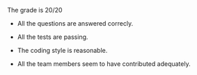 The grade is 20/20

* All the questions are answered correcly.

* All the tests are passing.

* The coding style is reasonable.

* All the team members seem to have contributed adequately.
